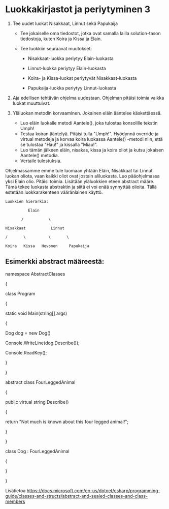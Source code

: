 # Luokkakirjastot ja periytyminen 3   
   
   1. Tee uudet luokat Nisakkaat, Linnut sekä Papukaija 

      + Tee jokaiselle oma tiedostot, jotka ovat samalla lailla solution-tason tiedostoja, kuten Koira ja Kissa ja Elain. 

      + Tee luokkiin seuraavat muutokset: 

           - Nisakkaat-luokka periytyy Elain-luokasta 

           - Linnut-luokka periytyy Elain-luokasta 

           - Koira- ja Kissa-luokat periytyvät Nisakkaat-luokasta 
  
           - Papukaija-luokka periytyy Linnut-luokasta 

 

2. Aja edellisen tehtävän ohjelma uudestaan. Ohjelman pitäisi toimia vaikka luokat muuttuivat. 

3. Yläluokan metodin korvaaminen. Jokainen eläin ääntelee käskettäessä. 
    + Luo  eläin luokalle metodi Aantele(), joka tulostaa konsolille tekstin Umph!  
    + Testaa koiran ääntelyä. Pitäisi tulla "Umph!". Hyödynnä override ja virtual metodeja ja korvaa koira luokassa Aantele() -metodi niin, että se tulostaa "Hau!" ja kissalla "Miau!". 
    + Luo tämän jälkeen eläin, nisakas, kissa ja koira oliot ja kutsu jokaisen Aantele() metodia.  
    + Vertaile tulostuksia.  

Ohjelmassamme emme tule luomaan yhtään Eläin, Nisakkaat tai Linnut luokan oliota, vaan kaikki oliot ovat jostain aliluokasta. Luo pääohjelmassa yksi Elain olio. Pitäisi toimia. Lisätään yläluokkien eteen abstract määre. 
Tämä tekee luokasta abstraktin ja siitä ei voi enää synnyttää olioita. Tällä estetään luokkarakenteen vääränlainen käyttö.   

    Luokkien hierarkia: 

              Elain 

           /           \ 

    Nisakkaat           Linnut 

    /       \          \       \ 

    Koira   Kissa   Hevonen     Papukaija 

 

## Esimerkki abstract määreestä: 


namespace AbstractClasses  

{  

class Program  

{  

static void Main(string[] args)  

{ 

Dog dog = new Dog()

Console.WriteLine(dog.Describe());  

Console.ReadKey();  

}  

}  

abstract class FourLeggedAnimal  

{  

public virtual string Describe()  

{  

return "Not much is known about this four legged animal!";  

}  

}  

class Dog : FourLeggedAnimal 

 {  

 

}  

} 

 

Lisätietoa https://docs.microsoft.com/en-us/dotnet/csharp/programming-guide/classes-and-structs/abstract-and-sealed-classes-and-class-members 
